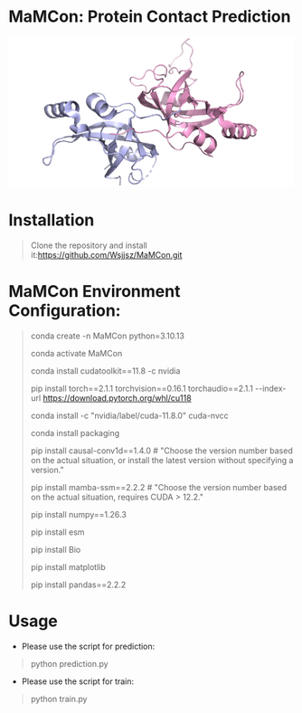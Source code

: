 # MaMCon: Protein Contact Prediction
  
![image](png/Protein.png)
# Installation
> Clone the repository and install it:https://github.com/Wsjjsz/MaMCon.git
# MaMCon Environment Configuration:
> conda create -n MaMCon python=3.10.13
> 
> conda activate MaMCon
> 
> conda install cudatoolkit==11.8 -c nvidia
> 
> pip install torch==2.1.1 torchvision==0.16.1 torchaudio==2.1.1 --index-url https://download.pytorch.org/whl/cu118
> 
> conda install -c "nvidia/label/cuda-11.8.0" cuda-nvcc
> 
> conda install packaging
> 
> pip install causal-conv1d==1.4.0  # "Choose the version number based on the actual situation, or install the latest version without specifying a version."
> 
> pip install mamba-ssm==2.2.2  # "Choose the version number based on the actual situation, requires CUDA > 12.2."
> 
> pip install numpy==1.26.3
> 
> pip install esm
> 
> pip install Bio
> 
> pip install matplotlib
> 
> pip install pandas==2.2.2
> 
# Usage
* Please use the script for prediction:
> python prediction.py

* Please use the script for train:
> python train.py